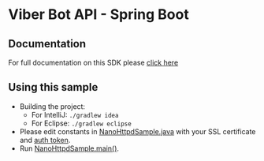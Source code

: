 # Viber Bot API - Spring Boot
## Documentation
For full documentation on this SDK please [click here](https://github.com/Viber/viber-bot-java/blob/master/README.md)

## Using this sample
* Building the project:
	* For IntelliJ: `./gradlew idea`
	* For Eclipse: `./gradlew eclipse`
* Please edit constants in [NanoHttpdSample.java](src/main/java/com/viber/bot/sample/NanoHttpdSample.java) with your SSL certificate and [auth token](https://developers.viber.com/docs/faq/#authentication-tokens).
* Run [NanoHttpdSample.main()](src/main/java/com/viber/bot/sample/NanoHttpdSample.java). 
